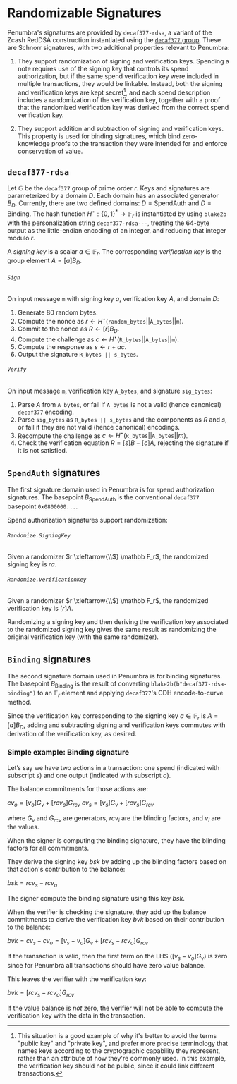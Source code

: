 # Randomizable Signatures

Penumbra's signatures are provided by `decaf377-rdsa`, a variant of the Zcash
RedDSA construction instantiated using the [`decaf377` group](./decaf377.md).
These are Schnorr signatures, with two additional properties relevant to
Penumbra:

1. They support randomization of signing and verification keys.  Spending a note
requires use of the signing key that controls its spend authorization, but if
the same spend verification key were included in multiple transactions, they
would be linkable.  Instead, both the signing and verification keys are kept
secret[^1], and each spend description includes a randomization of the
verification key, together with a proof that the randomized verification key was derived from the correct spend verification key.

2. They support addition and subtraction of signing and verification keys.  This
property is used for binding signatures, which bind zero-knowledge proofs to the
transaction they were intended for and enforce conservation of value.

## `decaf377-rdsa`

Let $\mathbb G$ be the `decaf377` group of prime order $r$.  Keys and signatures
are parameterized by a domain $D$.  Each domain has an associated generator
$B_D$.  Currently, there are two defined domains: $D = \mathsf{SpendAuth}$ and
$D = \mathsf{Binding}$.  The hash function $H^\star : \{0,1\}^* \rightarrow
\mathbb F_r$ is instantiated by using `blake2b` with the personalization string
`decaf377-rdsa---`, treating the 64-byte output as the little-endian encoding of
an integer, and reducing that integer modulo $r$.

A *signing key* is a scalar $a \in \mathbb F_r$.  The corresponding *verification
key* is the group element $A = [a]B_D$.

###### `Sign`

On input message `m` with signing key $a$, verification key $A$, and domain $D$:

1. Generate 80 random bytes.
2. Compute the nonce as $r \gets H^\star(\mathtt{random\_bytes} ||
\mathtt{A\_bytes} || \mathtt{m})$.
3. Commit to the nonce as $R \gets [r]B_D$.
4. Compute the challenge as $c \gets H^\star(\mathtt{R\_bytes} ||
\mathtt{A\_bytes} || \mathtt m)$.
5. Compute the response as $s \gets r + ac$.
6. Output the signature `R_bytes || s_bytes`.

###### `Verify`

On input message `m`, verification key `A_bytes`, and signature `sig_bytes`:

1. Parse $A$ from `A_bytes`, or fail if `A_bytes` is not a valid (hence
canonical) `decaf377` encoding.
2. Parse `sig_bytes` as `R_bytes || s_bytes` and the components as $R$ and $s$,
or fail if they are not valid (hence canonical) encodings.
3. Recompute the challenge as $c \gets H^\star(\mathtt{R\_bytes} ||
\mathtt{A\_bytes} || m)$.
4. Check the verification equation $R = [s]B - [c]A$, rejecting the signature if
it is not satisfied.

## `SpendAuth` signatures

The first signature domain used in Penumbra is for spend authorization signatures.  The basepoint $B_{\mathsf{SpendAuth}}$ is the conventional `decaf377` basepoint `0x0800000...`.

Spend authorization signatures support randomization:

###### `Randomize.SigningKey`

Given a randomizer $r \xleftarrow{\\$} \mathbb F_r$, the randomized signing key is $ra$.

###### `Randomize.VerificationKey`

Given a randomizer $r \xleftarrow{\\$} \mathbb F_r$, the randomized verification key is $[r]A$.

Randomizing a signing key and then deriving the verification key associated to the randomized signing key gives the same result as randomizing the original verification key (with the same randomizer).

## `Binding` signatures

The second signature domain used in Penumbra is for binding signatures.  The
basepoint $B_{\mathsf{Binding}}$ is the result of converting
`blake2b(b"decaf377-rdsa-binding")` to an $\mathbb F_r$ element and applying
`decaf377`'s CDH encode-to-curve method.

Since the verification key corresponding to the signing key $a \in \mathbb F_r$ is $A = [a]B_D$, adding and subtracting signing and verification keys commutes with derivation of the verification key, as desired.

[^1]: This situation is a good example of why it's better to avoid the terms
"public key" and "private key", and prefer more precise terminology that names
keys according to the cryptographic capability they represent, rather than an
attribute of how they're commonly used. In this example, the verification key
should not be public, since it could link different transactions.

### Simple example: Binding signature

Let’s say we have two actions in a transaction: one spend (indicated with subscript $s$) and one output (indicated with subscript $o$).

The balance commitments for those actions are:

$cv_o = [v_o] G_v + [rcv_o] G_{rcv}$
$cv_s = [v_s] G_v + [rcv_s] G_{rcv}$

where
$G_v$ and $G_{rcv}$ are generators,
$rcv_i$ are the blinding factors, and
$v_i$ are the values.

When the signer is computing the binding signature, they have the blinding
factors for all commitments.

They derive the signing key $bsk$ by adding up the blinding factors based on
that action's contribution to the balance:

$bsk = rcv_s - rcv_o$

The signer compute the binding signature using this key $bsk$.

When the verifier is checking the signature, they add up the balance commitments
to derive the verification key $bvk$ based on their contribution to the balance:

$bvk = cv_s - cv_o = [v_s - v_o] G_v + [rcv_s - rcv_o] G_{rcv}$

If the transaction is valid, then the first term on the LHS ($[v_s - v_o] G_v$) is
zero since for Penumbra all transactions should have zero value balance.

This leaves the verifier with the verification key:

$bvk = [rcv_s - rcv_o] G_{rcv}$

If the value balance is _not_ zero, the verifier will not be able to compute
the verification key with the data in the transaction.
